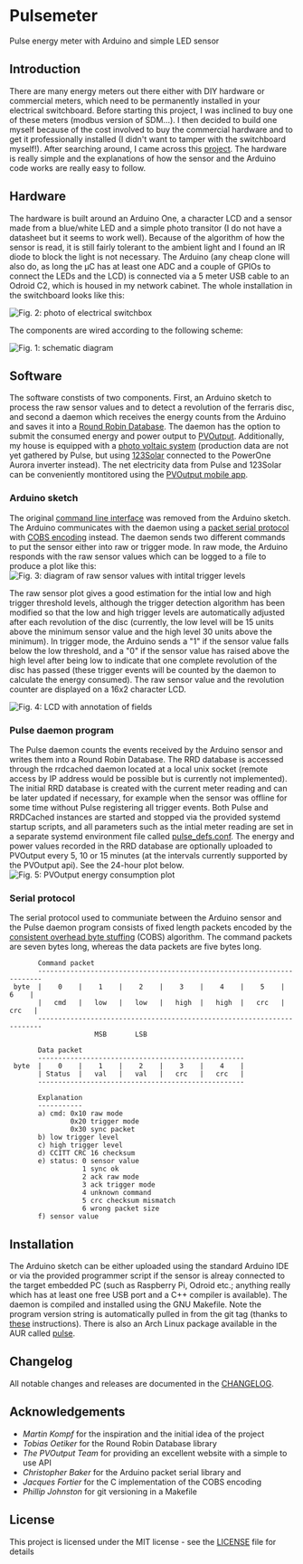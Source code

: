 # Pulsemeter

Pulse energy meter with Arduino and simple LED sensor

## Introduction

There are many energy meters out there either with DIY hardware or commercial meters, which need to be permanently installed in your electrical switchboard. Before starting this project, I was inclined to buy one of these meters (modbus version of SDM...). I then decided to build one myself because of the cost involved to buy the commercial hardware and to get it professionally installed (I didn't want to tamper with the switchboard myself!). After searching around, I came across this [project][1]. The hardware is really simple and the explanations of how the sensor and the Arduino code works are really easy to follow.

## Hardware

The hardware is built around an Arduino One, a character LCD and a sensor made from a blue/white LED and a simple photo transitor (I do not have a datasheet but it seems to work well). Because of the algorithm of how the sensor is read, it is still fairly tolerant to the ambient light and I found an IR diode to block the light is not necessary. The Arduino (any cheap clone will also do, as long the µC has at least one ADC and a couple of GPIOs to connect the LEDs and the LCD) is connected via a 5 meter USB cable to an Odroid C2, which is housed in my network cabinet. The whole installation in the switchboard looks like this:

![Fig. 2: photo of electrical switchbox](https://github.com/ahpohl/pulse/blob/master/resources/ferraris_meter.jpg)

The components are wired according to the following scheme:

![Fig. 1: schematic diagram](https://github.com/ahpohl/pulse/blob/master/resources/schematic.png)

## Software

The software constists of two components. First, an Arduino sketch to process the raw sensor values and to detect a revolution of the ferraris disc, and second a daemon which receives the energy counts from the Arduino and saves it into a [Round Robin Database][2]. The daemon has the option to submit the consumed energy and power output to [PVOutput][3]. Additionally, my house is equipped with a [photo voltaic system][4] (production data are not yet gathered by Pulse, but using [123Solar][5] connected to the PowerOne Aurora inverter instead). The net electricity data from Pulse and 123Solar can be conveniently montitored using the [PVOutput mobile app][6].

### Arduino sketch

The original [command line interface][1] was removed from the Arduino sketch. The Arduino communicates with the daemon using a [packet serial protocol][7] with [COBS encoding][8] instead. The daemon sends two different commands to put the sensor either into raw or trigger mode. In raw mode, the Arduino responds with the raw sensor values which can be logged to a file to produce a plot like this: ![Fig. 3: diagram of raw sensor values with intital trigger levels](https://github.com/ahpohl/pulse/blob/master/resources/sensor.png)

The raw sensor plot gives a good estimation for the intial low and high trigger threshold levels, although the trigger detection algorithm has been modified so that the low and high trigger levels are automatically adjusted after each revolution of the disc (currently, the low level will be 15 units above the minimum sensor value and the high level 30 units above the minimum). In trigger mode, the Arduino sends a "1" if the sensor value falls below the low threshold, and a "0" if the sensor value has raised above the high level after being low to indicate that one complete revolution of the disc has passed (these trigger events will be counted by the daemon to calculate the energy consumed). The raw sensor value and the revolution counter are displayed on a 16x2 character LCD. 

![Fig. 4: LCD with annotation of fields](https://github.com/ahpohl/pulse/blob/master/resources/lcd.png)

### Pulse daemon program

The Pulse daemon counts the events received by the Arduino sensor and writes them into a Round Robin Database. The RRD database is accessed through the rrdcached daemon located at a local unix socket (remote access by IP address would be possible but is currently not implemented). The initial RRD database is created with the current meter reading and can be later updated if necessary, for example when the sensor was offline for some time without Pulse registering all trigger events. Both Pulse and RRDCached instances are started and stopped via the provided systemd startup scripts, and all parameters such as the intial meter reading are set in a separate systemd environment file called [pulse_defs.conf](https://github.com/ahpohl/pulse/blob/master/resources/pulse_defs.conf). The energy and power values recorded in the RRD database are optionally uploaded to PVOutput every 5, 10 or 15 minutes (at the intervals currently supported by the PVOutput api). See the 24-hour plot below. ![Fig. 5: PVOutput energy consumption plot](https://github.com/ahpohl/pulse/blob/master/resources/pulsemeter.png)

### Serial protocol

The serial protocol used to communiate between the Arduino sensor and the Pulse daemon program consists of fixed length packets encoded by the [consistent overhead byte stuffing][9] (COBS) algorithm. The command packets are seven bytes long, whereas the data packets are five bytes long.

```
       Command packet
       -----------------------------------------------------------------------
 byte  |    0    |    1    |    2    |    3    |    4    |    5    |    6    |
       |   cmd   |   low   |   low   |   high  |   high  |   crc   |   crc   |
       -----------------------------------------------------------------------
                     MSB       LSB

       Data packet
       ---------------------------------------------------
 byte  |    0    |    1    |    2    |    3    |    4    |
       | Status  |   val   |   val   |   crc   |   crc   |
       ---------------------------------------------------

       Explanation
       -----------
       a) cmd: 0x10 raw mode
               0x20 trigger mode
               0x30 sync packet
       b) low trigger level
       c) high trigger level
       d) CCITT CRC 16 checksum
       e) status: 0 sensor value
                  1 sync ok
                  2 ack raw mode 
                  3 ack trigger mode
                  4 unknown command
                  5 crc checksum mismatch
                  6 wrong packet size
       f) sensor value
```

## Installation

The Arduino sketch can be either uploaded using the standard Arduino IDE or via the provided programmer script if the sensor is alreay connected to the target embedded PC (such as Raspberry Pi, Odroid etc.; anything really which has at least one free USB port and a C++ compiler is available). The daemon is compiled and installed using the GNU Makefile. Note the program version string is automatically pulled in from the git tag (thanks to [these][10] instructions). There is also an Arch Linux package available in the AUR called [pulse][11].

## Changelog

All notable changes and releases are documented in the [CHANGELOG](https://github.com/ahpohl/pulse/blob/master/CHANGELOG.md).

## Acknowledgements

* *Martin Kompf* for the inspiration and the initial idea of the project
* *Tobias Oetiker* for the Round Robin Database library
* *The PVOutput Team* for providing an excellent website with a simple to use API
* *Christopher Baker* for the Arduino packet serial library and 
* *Jacques Fortier* for the C implementation of the COBS encoding
* *Phillip Johnston* for git versioning in a Makefile

## License

This project is licensed under the MIT license - see the [LICENSE](https://github.com/ahpohl/pulse/blob/master/LICENSE) file for details

[1]: https://www.kompf.de/tech/emeir.html "Infrared light switch with Arduino to read your energy meter"
[2]: https://oss.oetiker.ch/rrdtool/ "Round Robin Database"
[3]: https://pvoutput.org/ "PVOutput is a free service for sharing and comparing PV output data"
[4]: https://pvoutput.org/intraday.jsp?id=74913&sid=66419 "Ilvesheim system on PVOutput"
[5]: https://123solar.org/ "123Solar Web Solar logger"
[6]: https://apps.apple.com/au/app/pvoutput-pro/id994297624 "PVOutput Pro mobile app"
[7]: https://github.com/bakercp/PacketSerial "Packet serial library for Arduino"
[8]: https://github.com/jacquesf/COBS-Consistent-Overhead-Byte-Stuffing "Consistent Overhead Byte Stuffing (C implementation)"
[9]: https://en.wikipedia.org/wiki/Consistent_Overhead_Byte_Stuffing "Consistent Overhead Byte Stuffing (background)"
[10]: https://embeddedartistry.com/blog/2016/10/27/giving-you-build-a-version "Giving Your Firmware Build a Version"
[11]: https://aur.archlinux.org/packages/pulse "Pulse Arch Linux package"
